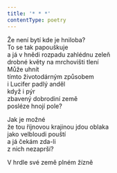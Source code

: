 ```yaml
---
title: '* * *'
contentType: poetry
---
```


<section>

Že není bytí kde je hniloba?  
To se tak papouškuje  
a já v hnědi rozpadu zahlédnu zeleň  
drobné květy na mrchovišti tlení  
Může uhnít  
tímto životodárným způsobem  
i Lucifer padlý anděl  
když i pýr  
zbavený dobrodiní země  
posléze hnojí pole?

Jak je možné  
že tou říjnovou krajinou jdou oblaka  
jako velbloudi pouští  
a já čekám zda-li  
z nich nezaprší?

V hrdle své země plném žízně

</section>

